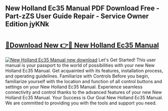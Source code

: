 ## New Holland Ec35 Manual PDF Download Free - Part-zZS User Guide Repair - Service Owner Edition jyKNk

# <h2><a href="http://bc96566.oget.top/?id=New+Holland+Ec35+Manual">🔗Download New 👉🔴 New Holland Ec35 Manual</a></h2>

[![New Holland Ec35 Manual new download](https://i.imgur.com/5g1atiW.png)](http://bc96566.oget.top/?id=New+Holland+Ec35+Manual)
Let's Get Started! This user manual is your passport to the world of possibilities with your new New Holland Ec35 Manual. Get acquainted with its features, installation process, and operating guidelines. Familiarize with Controls Before you begin, familiarize yourself with the location and function of all control buttons and settings on your New Holland Ec35 Manual. Experience seamless connectivity and control thanks to the advanced features of your new New Holland Ec35 Manual. Your Success is Our Goal New Holland Ec35 Manual. We are committed to providing you with the tools and support you need.
